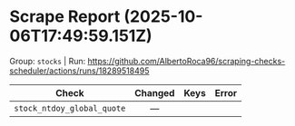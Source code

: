 # Scrape Report (2025-10-06T17:49:59.151Z)

Group: `stocks`  |  Run: https://github.com/AlbertoRoca96/scraping-checks-scheduler/actions/runs/18289518495

| Check | Changed | Keys | Error |
|---|:---:|:--|:--|
| `stock_ntdoy_global_quote` | — |  |  |

